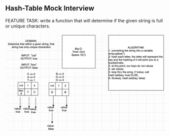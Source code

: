 ## Hash-Table Mock Interview

FEATURE TASK: write a function that will determine if the given string is full or unique characters.

![UML](codechallenge34.png)
